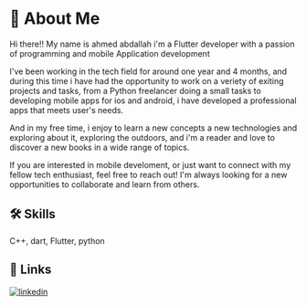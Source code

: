 # 🚀 About Me
Hi there!! My name is ahmed abdallah i'm a Flutter developer with a passion of programming and mobile Application development

I've been working in the tech field for around one year and 4 months, and during this time i have had the opportunity to work on a veriety of exiting projects and tasks, from a Python freelancer doing a small tasks to developing mobile apps for ios and android, i have developed a professional apps that meets user's needs.

And in my free time, i enjoy to learn a new concepts a new technologies and exploring about it, exploring the outdoors, and i'm a reader and love to discover a new books in a wide range of topics.

If you are interested in mobile develoment, or just want to connect with my fellow tech enthusiast, feel free to reach out! I'm always looking for a new opportunities to collaborate and learn from others.





## 🛠 Skills
C++, dart, Flutter, python




## 🔗 Links
[![linkedin](https://img.shields.io/badge/linkedin-0A66C2?style=for-the-badge&logo=linkedin&logoColor=white)]([(https://www.linkedin.com/in/ahmed-abdallah-a6a234264)])
